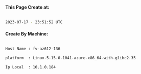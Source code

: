 
   
#### This Page Create at:

```bash

2023-07-17 - 23:51:52 UTC

```

#### Create By Machine:

```bash

Host Name : fv-az612-136

platform  : Linux-5.15.0-1041-azure-x86_64-with-glibc2.35

Ip Local  : 10.1.0.184

```

